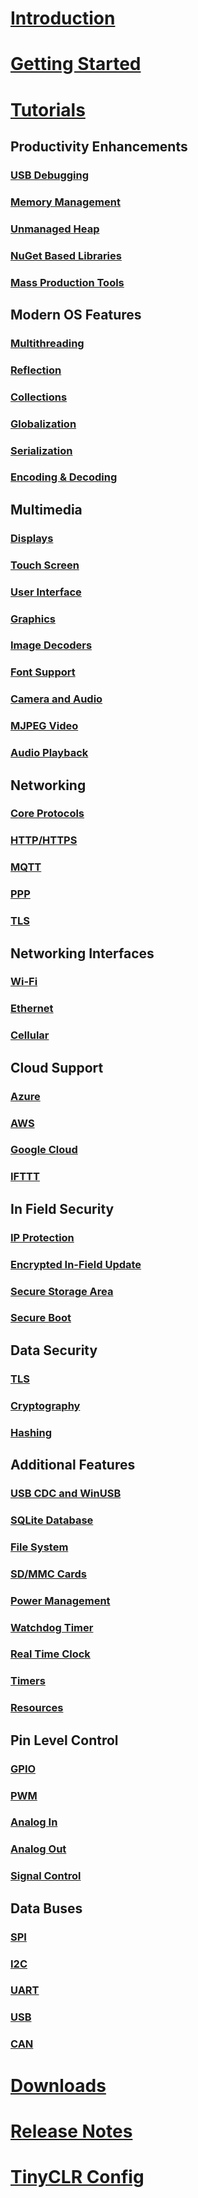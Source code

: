 # [Introduction](intro.md)

# [Getting Started](getting-started.md)

# [Tutorials](tutorials/intro.md)
## Productivity Enhancements
### [USB Debugging](tutorials/usb-debugging.md)
### [Memory Management](tutorials/memory.md)
### [Unmanaged Heap](tutorials/unmanaged-heap.md)
### [NuGet Based Libraries](tutorials/nuget-based-libraries.md)
### [Mass Production Tools](tutorials/mass-production-tools.md)

## Modern OS Features
### [Multithreading](tutorials/multithreading.md)
### [Reflection](tutorials/reflection.md)
### [Collections](tutorials/collections.md)
### [Globalization](tutorials/globalization.md)
### [Serialization](tutorials/serialization.md)
### [Encoding & Decoding](tutorials/encoding-decoding.md)

## Multimedia
### [Displays](tutorials/displays.md)
### [Touch Screen](tutorials/touch-screen.md)
### [User Interface](tutorials/user-interface.md)
### [Graphics](tutorials/graphics.md)
### [Image Decoders](tutorials/image-decoders.md)
### [Font Support](tutorials/font-support.md)
### [Camera and Audio](tutorials/camera-and-audio.md)
### [MJPEG Video](tutorials/mjpeg-video.md)
### [Audio Playback](tutorials/audio-playback.md)

## Networking
### [Core Protocols](tutorials/core-protocols.md)
### [HTTP/HTTPS](tutorials/http-https.md)
### [MQTT](tutorials/mqtt.md)
### [PPP](tutorials/ppp.md)
### [TLS](tutorials/tls.md)

## Networking Interfaces
### [Wi-Fi](tutorials/wifi.md)
### [Ethernet](tutorials/ethernet.md)
### [Cellular](tutorials/cellular.md)

## Cloud Support
### [Azure](tutorials/azure.md)
### [AWS](tutorials/aws.md)
### [Google Cloud](tutorials/google-cloud.md)
### [IFTTT](tutorials/ifttt.md)

## In Field Security
### [IP Protection](tutorials/ip-protection.md)
### [Encrypted In-Field Update](tutorials/in-field-update.md)
### [Secure Storage Area](tutorials/secure-storage-area.md)
### [Secure Boot](tutorials/secure-boot.md)

## Data Security
### [TLS](tutorials/tls.md)
### [Cryptography](tutorials/cryptography.md)
### [Hashing](tutorials/hashing.md)

## Additional Features
### [USB CDC and WinUSB](tutorials/usb-cdc-winusb.md)
### [SQLite Database](tutorials/sqlite-database.md)
### [File System](tutorials/file-system.md)
### [SD/MMC Cards](tutorials/sd-mmc-cards.md)
### [Power Management](tutorials/power-management.md)
### [Watchdog Timer](tutorials/watchdog-timer.md)
### [Real Time Clock](tutorials/real-time-clock.md)
### [Timers](tutorials/timers.md)
### [Resources](tutorials/resources.md)

## Pin Level Control
### [GPIO](tutorials/gpio.md)
### [PWM](tutorials/pwm.md)
### [Analog In](tutorials/analog-in.md)
### [Analog Out](tutorials/analog-out.md)
### [Signal Control](tutorials/signal-control.md)

## Data Buses
### [SPI](tutorials/spi.md)
### [I2C](tutorials/i2c.md)
### [UART](tutorials/uart.md)
### [USB](tutorials/usb.md)
### [CAN](tutorials/can.md)

# [Downloads](downloads.md)
# [Release Notes](release-notes.md)
# [TinyCLR Config](tinyclr-config.md)
